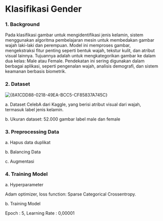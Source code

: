 # Klasifikasi Gender 

### 1. Background 
Pada klasifikasi gambar untuk mengidentifikasi jenis kelamin, sistem menggunakan algoritma pembelajaran mesin untuk membedakan gambar wajah laki-laki dan perempuan. Model ini memproses gambar, mengekstraksi fitur penting seperti bentuk wajah, tekstur kulit, dan atribut visual lainnya. Tujuannya adalah untuk mengkategorikan gambar ke dalam dua kelas: Male atau Female. Pendekatan ini sering digunakan dalam berbagai aplikasi, seperti pengenalan wajah, analisis demografi, dan sistem keamanan berbasis biometrik.

### 2. Dataset
![{8A1CDD88-0218-49EA-BCC5-CF85837A745C}](https://github.com/user-attachments/assets/5542ec55-7eeb-4282-ba40-87a083691332)

a. Dataset CelebA dari Kaggle, yang berisi atribut visual dari wajah, termasuk label jenis kelamin.

b. Ukuran dataset: 52.000 gambar label male dan female

### 3. Preprocessing Data

 a. Hapus data duplikat
 
 b. Balancing Data

 c. Augmentasi

### 4. Training Model
a. Hyperparameter

Adam optimizer, loss function: Sparse Categorical Crossentropy.

b. Training Model

Epoch : 5, Learning Rate : 0,00001
